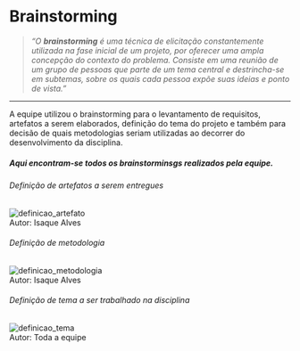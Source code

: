 # Brainstorming

> _“O **brainstorming** é uma técnica de elicitação constantemente utilizada na fase inicial de um projeto, por oferecer uma ampla concepção do contexto do problema. Consiste em uma reunião de um grupo de pessoas que parte de um tema central e destrincha-se em subtemas, sobre os quais cada pessoa expõe suas ideias e ponto de vista.”_

---

A equipe utilizou o brainstorming para o levantamento de requisitos, artefatos a serem elaborados, definição do tema do projeto e também para decisão de quais metodologias seriam utilizadas ao decorrer do desenvolvimento da disciplina.

##### Aqui encontram-se todos os brainstorminsgs realizados pela equipe.

###### Definição de artefatos a serem entregues
![definicao_artefato](brainstorming/definicaoArtefato.jpg)  
Autor: Isaque Alves

###### Definição de metodologia
![definicao_metodologia](brainstorming/definicaoMetodologias.jpg)  
Autor: Isaque Alves

###### Definição de tema a ser trabalhado na disciplina
![definicao_tema](brainstorming/definicaoTemas.jpg)  
Autor: Toda a equipe
